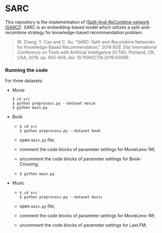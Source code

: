 # SARC

This repository is the implementation of ([Split-And-ReCombine network (SARC)](https://ieeexplore.ieee.org/document/8995317)). SARC is an embedding-based model which utilizes a split-and-recombine strategy for knowledge-based recommendation problem.

> W. Zhang, Y. Cao and C. Xu, "SARC: Split-and-Recombine Networks for Knowledge-Based Recommendation," 2019 IEEE 31st International Conference on Tools with Artificial Intelligence (ICTAI), Portland, OR, USA, 2019, pp. 652-659, doi: 10.1109/ICTAI.2019.00096.

### Running the code
For three datasets:
- Movie
  ```
  $ cd src
  $ python preprocess.py --dataset movie
  $ python main.py
  ```
- Book
  - ```
    $ cd src
    $ python preprocess.py --dataset book
    ```
  - open `main.py` file;
    
  - comment the code blocks of parameter settings for MovieLens-1M;
    
  - uncomment the code blocks of parameter settings for Book-Crossing;
    
  - ```
    $ python main.py
    ```
- Music
  - ```
    $ cd src
    $ python preprocess.py --dataset music
    ```
  - open `main.py` file;
    
  - comment the code blocks of parameter settings for MovieLens-1M;
    
  - uncomment the code blocks of parameter settings for Last.FM;
